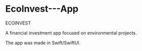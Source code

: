 # EcoInvest---App

ECOINVEST

A financial investment app focused on environmental projects.

The app was made in Swift/SwiftUI.
